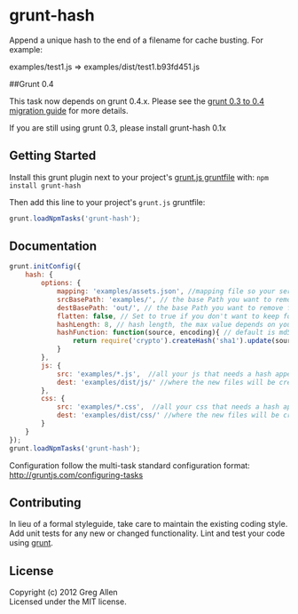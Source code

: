 # grunt-hash

Append a unique hash to the end of a filename for cache busting. For example:

examples/test1.js => examples/dist/test1.b93fd451.js

##Grunt 0.4

This task now depends on grunt 0.4.x. Please see the [grunt 0.3 to 0.4 migration guide][migration_guide] for more details.

If you are still using grunt 0.3, please install grunt-hash 0.1x

## Getting Started
Install this grunt plugin next to your project's [grunt.js gruntfile][getting_started] with: `npm install grunt-hash`

Then add this line to your project's `grunt.js` gruntfile:

```javascript
grunt.loadNpmTasks('grunt-hash');
```

[grunt]: http://gruntjs.com/
[getting_started]: https://github.com/gruntjs/grunt/blob/master/docs/getting_started.md

## Documentation

```javascript
grunt.initConfig({
	hash: {
		options: {
			mapping: 'examples/assets.json', //mapping file so your server can serve the right files
			srcBasePath: 'examples/', // the base Path you want to remove from the `key` string in the mapping file
			destBasePath: 'out/', // the base Path you want to remove from the `value` string in the mapping file
			flatten: false, // Set to true if you don't want to keep folder structure in the `key` value in the mapping file
			hashLength: 8, // hash length, the max value depends on your hash function
			hashFunction: function(source, encoding){ // default is md5
				return require('crypto').createHash('sha1').update(source, encoding).digest('hex');
			}
		},
        js: {
            src: 'examples/*.js',  //all your js that needs a hash appended to it
            dest: 'examples/dist/js/' //where the new files will be created
        },
        css: {
            src: 'examples/*.css',  //all your css that needs a hash appended to it
            dest: 'examples/dist/css/' //where the new files will be created
        }
	}
});
grunt.loadNpmTasks('grunt-hash');
```

Configuration follow the multi-task standard configuration format: http://gruntjs.com/configuring-tasks


## Contributing
In lieu of a formal styleguide, take care to maintain the existing coding style. Add unit tests for any new or changed functionality. Lint and test your code using [grunt][grunt].

## License
Copyright (c) 2012 Greg Allen  
Licensed under the MIT license.

[migration_guide]: https://github.com/gruntjs/grunt/wiki/Upgrading-from-0.3-to-0.4
